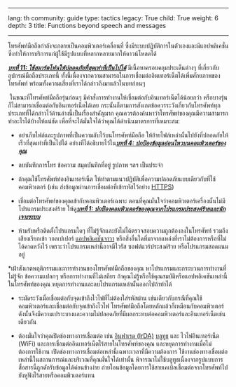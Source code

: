 

---

lang: th
community: guide
type: tactics
legacy: True
child: True
weight: 6
depth: 3
title: Functions beyond speech and messages

---

โทรศัพท์มือถือกำลังจะกลายเป็นคอมพิวเตอร์เคลื่อนที่ ซึ่งมีระบบปฏิบัติการในตัวเองและมีแอปพลิเคชั่นซึ่งทำให้การบริการแก่ผู้ใช้มีรูปแบบที่หลากหลายมากให้ดาวน์โหลดได้ 

[***บทที่ 11: ใช้สมาร์ตโฟนให้ปลอดภัยที่สุดเท่าที่เป็นไปได้***](/th/chapter-11) มีเนื้อหาครอบคลุมประเด็นต่างๆ ที่เกี่ยวกับอุปกรณ์มือถือประเภทนี้ ทั้งนี้เนื่องจากความสามารถในการเชื่อมต่ออินเทอร์เน็ตได้เพิ่มศักยภาพของโทรศัพท์ พร้อมทั้งความเสี่ยงที่เราได้กล่าวถึงมาแล้วในบทก่อนๆ

 ในขณะที่โทรศัพท์มือถือรุ่นก่อนๆ มีคำสั่งการทำงานให้เชื่อมต่อกับอินเทอร์เน็ตได้น้อยกว่า หรือบางรุ่นก็ไม่สามารถเชื่อมต่อกับอินเทอร์เน็ตได้เลย กระนั้นก็ตามการสังเกตข้อควรระวังเกี่ยวกับโทรศัพท์ทุกประเภทที่ได้กล่าวไว้ด้านล่างนี้เป็นเรื่องสำคัญมาก คุณควรต้องค้นหาว่าโทรศัพท์ของคุณมีความสามารถทำอะไรได้บ้างให้แน่ชัด เพื่อที่จะได้มั่นใจได้ว่าคุณได้ดำเนินมาตรการที่เหมาะสม:

* อย่าเก็บไฟล์และรูปภาพที่เป็นความลับไว้บนโทรศัพท์มือถือ ให้ย้ายไฟล์เหล่านั้นไปยังที่ปลอดภัยให้เร็วที่สุดเท่าที่เป็นไปได้ อย่างที่ได้อธิบายไว้ใน[***บทที่ 4: ปกป้องข้อมูลอ่อนไหวบนคอมพิวเตอร์ของคุณ***](/th/chapter-4)

* ลบบันทึกการโทร ข้อความ สมุดบันทึกที่อยู่ รูปภาพ ฯลฯ เป็นประจำ

* ถ้าคุณใช้โทรศัพท์ท่องอินเทอร์เน็ต ให้ทำตามแนวปฏิบัติเพื่อความปลอดภัยแบบเดียวกับที่ใช้คอมพิวเตอร์ (เช่น ส่งข้อมูลผ่านการเชื่อมต่อที่เข้ารหัสไว้อย่าง [HTTPS](/th/glossary#SSL))

* เชื่อมต่อโทรศัพท์ของคุณเข้ากับคอมพิวเตอร์เฉพาะ ตอนที่คุณมั่นใจว่าคอมพิวเตอร์เครื่องนั้นไม่มีโปรแกรมประสงค์ร้าย ให้ดู[***บทที่ 1: ปกป้องคอมพิวเตอร์ของคุณจากโปรแกรมประสงค์ร้ายและนักเจาะระบบ***](/th/chapter-1)

* ห้ามรับหรือติดตั้งโปรแกรมใดๆ ที่ไม่รู้จักและยังไม่ได้ตรวจสอบความถูกต้องลงในโทรศัพท์ รวมถึงเสียงเรียกเข้า วอลเปเปอร์ [แอปพลิเคชันจาวา](/th/glossary#Java) หรือสิ่งอื่นใดที่มาจากแหล่งที่เราไม่ต้องการหรือที่ไม่ได้คาดหวังไว้ เพราะว่าโปรแกรมเหล่านี้อาจมีไวรัส ซอฟต์แวร์ประสงค์ร้าย หรือโปรแกรมสอดแนมอยู่

*เฝ้าสังเกตพฤติกรรมและการทำงานของโทรศัพท์มือถือของคุณ หาโปรแกรมและกระบวนการทำงานที่ไม่รู้จัก ข้อความแปลกๆ หรือการทำงานที่ไม่เสถียร ถ้าคุณไม่รู้หรือใช้คุณสมบัติหรือแอปพลิเคชันเหล่านี้ในโทรศัพท์ของคุณ หยุดการทำงานและลบโปรแกรมเหล่านั้นออกไปถ้าทำได้

* ระมัดระวังเมื่อเชื่อมต่อกับจุดเข้าถึงไวไฟที่ไม่ต้องใส่รหัสผ่าน เช่นเดียวกับกรณีที่คุณใช้คอมพิวเตอร์และเชื่อมต่อกับจุดเข้าถึงไวไฟ โทรศัพท์มือถือโดยหลักแล้วก็เหมือนกับคอมพิวเตอร์ ดังนั้นจึงมีความเปราะบางและความไม่ปลอดภัยที่มีผลกระทบต่อคอมพิวเตอร์และอินเทอร์เน็ตเช่นเดียวกัน

* ต้องมั่นใจว่าคุณปิดช่องทางการเชื่อมต่อ เช่น [อินฟาเรด (IrDA)](/th/glossary#IrDA) [บลูทูธ](/th/glossary#Bluetooth) และ ไวไฟอินเทอร์เน็ต (WiFi) และการเชื่อมต่ออินเทอร์เน็ตไร้สายในโทรศัพท์ของคุณ และหยุดการทำงานเมื่อไม่ต้องการใช้งาน เปิดช่องทางการเชื่อมต่อเหล่านี้เฉพาะเวลาที่มีความต้องการ ใช้งานช่องทางเชื่อมต่อเหล่านี้ในสถานการณ์และบริเวณที่คุณมั่นใจได้เท่านั้น พิจารณาไม่ใช้บลูทูธเนื่องจากรูปแบบการสื่อสารนี้ถูกดักรับข้อมูลได้ค่อนข้างง่าย ถ่ายโอนข้อมูลโดยการใช้สายเคเบิลเชื่อมต่อจากโทรศัพท์ไปยังหูฟังไร้สายหรือคอมพิวเตอร์แทน

